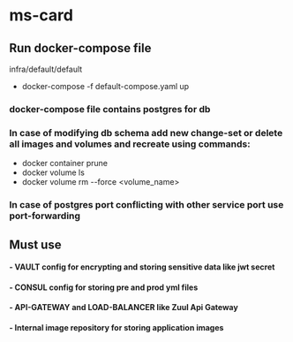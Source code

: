 # ms-card

## Run docker-compose file
infra/default/default
 - docker-compose -f default-compose.yaml up
### docker-compose file contains postgres for db
### In case of modifying db schema add new change-set or delete all images and volumes and recreate using commands:
 - docker container prune
 - docker volume ls
 - docker volume rm --force <volume_name>

### In case of postgres port conflicting with other service port use port-forwarding

## Must use
#### - VAULT config for encrypting and storing sensitive data like jwt secret
#### - CONSUL config for storing pre and prod yml files
#### - API-GATEWAY and LOAD-BALANCER like Zuul Api Gateway
#### - Internal image repository for storing application images